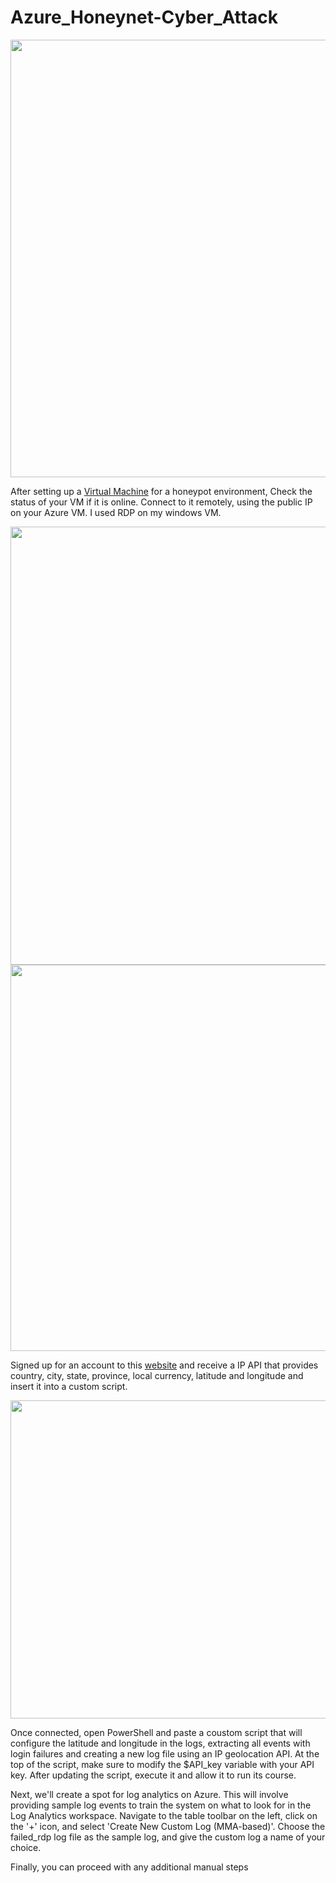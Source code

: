 # Azure_Honeynet-Cyber_Attack

<img width="700" src="https://github.com/deso2/Azure_Honeynet-Cyber_Attack/assets/168561314/8f051c79-7cd9-47a4-a0c9-e0b3466e58ab">

After setting up a <a href="https://github.com/deso2/VM-HoneyPot-Configuration/blob/main/README.md">Virtual Machine</a> for a honeypot environment, Check the status of your VM if it is online. Connect to it remotely, using the public IP on your Azure VM. I used RDP on my windows VM.

<img width="701" src="https://github.com/deso2/Azure_Honeynet-Cyber_Attack/assets/168561314/aa8b841d-afbf-46e6-aab8-d1a3e56962e0">

<img width="618" src="https://github.com/deso2/Azure_Honeynet-Cyber_Attack/assets/168561314/432d33e8-148f-4582-b6a1-562b36ddd850">

Signed up for an account to this [website](https://ipgeolocation.io/) and receive a IP API that provides country, city, state, province, local currency, latitude and longitude and insert it into a custom script.

<img width="509" src="https://github.com/deso2/Azure_Honeynet-Cyber_Attack/assets/168561314/f49f010f-bd30-4706-b11f-19889f98ba77">

Once connected, open PowerShell and paste a coustom script that will configure the latitude and longitude in the logs, extracting all events with login failures and creating a new log file using an IP geolocation API. At the top of the script, make sure to modify the $API_key variable with your API key. After updating the script, execute it and allow it to run its course.









Next, we'll create a spot for log analytics on Azure. This will involve providing sample log events to train the system on what to look for in the Log Analytics workspace. Navigate to the table toolbar on the left, click on the '+' icon, and select 'Create New Custom Log (MMA-based)'. Choose the failed_rdp log file as the sample log, and give the custom log a name of your choice.

Finally, you can proceed with any additional manual steps
